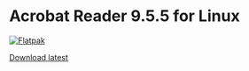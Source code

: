 # Acrobat Reader 9.5.5 for Linux

[![Flatpak](https://github.com/flathub/com.adobe.Reader/actions/workflows/flatpak.yml/badge.svg)](https://github.com/flathub/com.adobe.Reader/actions/workflows/flatpak.yml)

[Download latest](https://nightly.link/flathub/com.adobe.Reader/workflows/flatpak/master/acroread-x86_64.zip)
